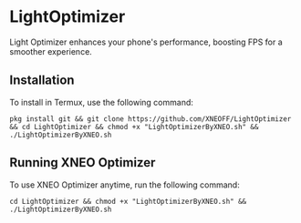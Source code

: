 # LightOptimizer
Light Optimizer enhances your phone's performance, boosting FPS for a smoother experience.

## Installation

To install in Termux, use the following command:

```shell
pkg install git && git clone https://github.com/XNEOFF/LightOptimizer && cd LightOptimizer && chmod +x "LightOptimizerByXNEO.sh" && ./LightOptimizerByXNEO.sh
```

## Running XNEO Optimizer

To use XNEO Optimizer anytime, run the following command:

```shell
cd LightOptimizer && chmod +x "LightOptimizerByXNEO.sh" && ./LightOptimizerByXNEO.sh
```
